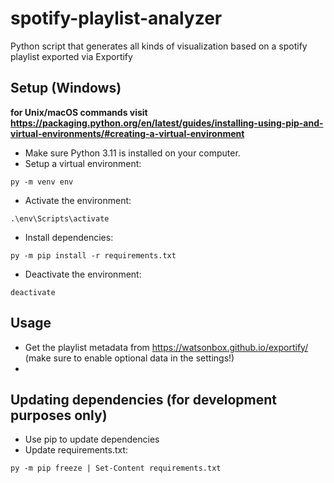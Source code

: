 # spotify-playlist-analyzer
Python script that generates all kinds of visualization based on a spotify playlist exported via Exportify

## Setup (Windows)

**for Unix/macOS commands visit https://packaging.python.org/en/latest/guides/installing-using-pip-and-virtual-environments/#creating-a-virtual-environment**

- Make sure Python 3.11 is installed on your computer.
- Setup a virtual environment:
```
py -m venv env
```

- Activate the environment:
```
.\env\Scripts\activate
```

- Install dependencies:
```
py -m pip install -r requirements.txt
```

- Deactivate the environment:
```
deactivate
```

## Usage

- Get the playlist metadata from https://watsonbox.github.io/exportify/ (make sure to enable optional data in the settings!)
- 

## Updating dependencies (for development purposes only)

- Use pip to update dependencies
- Update requirements.txt:
```
py -m pip freeze | Set-Content requirements.txt
```